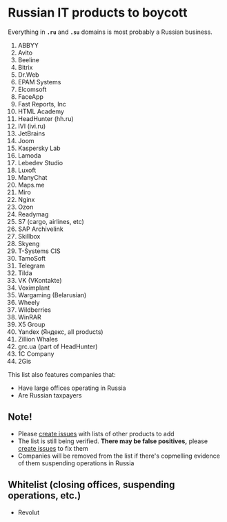 # Russian IT products to boycott

Everything in **`.ru`** and **`.su`** domains is most probably a Russian business.

1. ABBYY
0. Avito
0. Beeline
0. Bitrix
0. Dr.Web
0. EPAM Systems
0. Elcomsoft
0. FaceApp
0. Fast Reports, Inc
0. HTML Academy
0. HeadHunter (hh.ru)
0. IVI (ivi.ru)
0. JetBrains
0. Joom
0. Kaspersky Lab
0. Lamoda
0. Lebedev Studio
0. Luxoft
0. ManyChat
0. Maps.me
0. Miro
0. Nginx
0. Ozon
0. Readymag
0. S7 (cargo, airlines, etc)
0. SAP Archivelink
0. Skillbox
0. Skyeng
0. T-Systems CIS
0. TamoSoft
0. Telegram
0. Tilda
0. VK (VKontakte)
0. Voximplant
0. Wargaming (Belarusian)
0. Wheely
0. Wildberries
0. WinRAR
0. X5 Group
0. Yandex (Яндекс, all products)
0. Zillion Whales
0. grc.ua (part of HeadHunter)
0. 1C Company
0. 2Gis

This list also features companies that:
- Have large offices operating in Russia
- Are Russian taxpayers

## Note!
- Please [create issues](https://github.com/vshymanskyy/StandWithUkraine/issues/new) with lists of other products to add
- The list is still being verified. **There may be false positives,** please [create issues](https://github.com/vshymanskyy/StandWithUkraine/issues/new) to fix them
- Companies will be removed from the list if there's copmelling evidence of them suspending operations in Russia

## Whitelist (closing offices, suspending operations, etc.)
- Revolut
